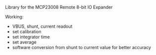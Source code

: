 Library for the MCP23008 Remote 8-bit IO Expander

Working:
 - VBUS, shunt, current readout
 - set calibration
 - set integrator time
 - set average
 - software conversion from shunt to current value for better accuracy
 
